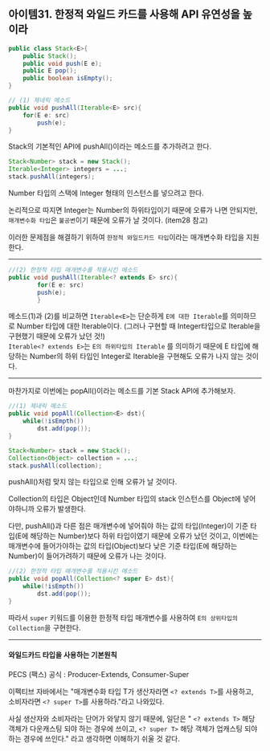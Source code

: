 ## 아이템31. 한정적 와일드 카드를 사용해 API 유연성을 높이라 

```java
public class Stack<E>{
    public Stack();
    public void push(E e);
    public E pop();
    public boolean isEmpty(); 
}
```
```java
// (1) 제네릭 메소드 
public void pushAll(Iterable<E> src){
    for(E e: src)
        push(e);
}
```
Stack의 기본적인 API에 pushAll()이라는 메소드를 추가하려고 한다. 
```java
Stack<Number> stack = new Stack();
Iterable<Integer> integers = ...;
stack.pushAll(integers);
```
Number 타입의 스택에 Integer 형태의 인스턴스를 넣으려고 한다. 

논리적으로 따지면 Integer는 Number의 하위타입이기 때문에 오류가 나면 안되지만, 
`매개변수화 타입`은 `불공변`이기 때문에 오류가 날 것이다. (item28 참고)

이러한 문제점을 해결하기 위하여 `한정적 와일드카드 타입`이라는 매개변수화 타입을 지원한다. 

<hr>


````java
//(2) 한정적 타입 매개변수를 적용시킨 메소드
public void pushAll(Iterable<? extends E> src){
        for(E e: src)
        push(e);
        }
````

메소드(1)과 (2)를 비교하면 `Iterable<E>`는 단순하게 `E에 대한 Iterable`를 의미하므로 Number 타입에 대한 Iterable이다. (그러나 구현할 때 Integer타입으로 Iterable을 구현했기 때문에 오류가 났던 것!)   
`Iterable<? extends E>`는 `E의 하위타입의 Iterable` 를 의미하기 때문에 
E 타입에 해당하는 Number의 하위 타입인 Integer로 Iterable을 구현해도 오류가 나지 않는 것이다.

<hr>

마찬가지로 이번에는 popAll()이라는 메소드를 기본 Stack API에 추가해보자.

````java
//(1) 제네릭 메소드
public void popAll(Collection<E> dst){
    while(!isEmpth())
        dst.add(pop());
}
````
```java
Stack<Number> stack = new Stack();
Collection<Object> collection = ...;
stack.pushAll(collection);
```

pushAll()처럼 맞지 않는 타입으로 인해 오류가 날 것이다. 

Collection의 타입은 Object인데 Number 타입의 stack 인스턴스를 Object에 넣어야하니까 오류가 발생한다.  

다만, pushAll()과 다른 점은 매개변수에 넣어줘야 하는 값의 타입(Integer)이 기준 타입(E에 해당하는 Number)보다 하위 타입이였기 때문에 오류가 났던 것이고,
이번에는 매개변수에 들어가야하는 값의 타입(Object)보다 낮은 기준 타입(E에 해당하는 Number)이 들어가려하기 때문에 오류가 나는 것이다. 

````java
//(2) 한정적 타입 매개변수를 적용시킨 메소드
public void popAll(Collection<? super E> dst){
    while(!isEmpth())
        dst.add(pop());
}
````
따라서 `super` 키워드를 이용한 한정적 타입 매개변수를 사용하여 `E의 상위타입의 Collection`을 구현한다. 


<hr>

#### 와일드카드 타입을 사용하는 기본원칙
PECS (팩스) 공식 : Producer-Extends, Consumer-Super

이펙티브 자바에서는 "매개변수화 타입 T가 생산자라면 `<? extends T>`를 사용하고, 
소비자라면 `<? super T>`를 사용하라."라고 나와있다. 

사실 생산자와 소비자라는 단어가 와닿지 않기 때문에, 일단은 " `<? extends T>` 해당 객체가 다운캐스팅 되야 하는 경우에 쓰이고, 
 `<? super T>` 해당 객체가 업캐스팅 되야 하는 경우에 쓰인다."
라고 생각하면 이해하기 쉬울 것 같다. 